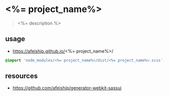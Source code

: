 # <%= project_name%>
> <%= description %>

## usage
+ https://afeiship.github.io/<%= project_name%>/

```scss
@import 'node_modules/<%= project_name%>/dist/<%= project_name%>.scss';
```

## resources
+ https://github.com/afeiship/generator-webkit-sassui
